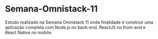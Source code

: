 # Semana-Omnistack-11
Estudo realizado na Semana Omnistack 11 onde finalidade é construir uma aplicação completa com Node.js no back-end, ReactJS no front-end e React Native no mobile.
